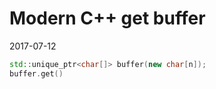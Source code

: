 # Modern C++ get buffer
2017-07-12

``` cpp
std::unique_ptr<char[]> buffer(new char[n]);
buffer.get()
```